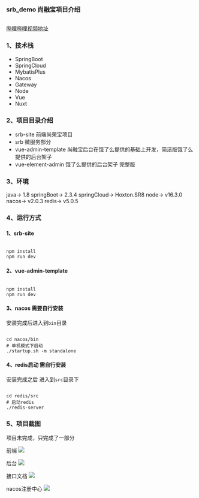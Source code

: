 ### srb_demo 尚融宝项目介绍

##

[哔哩哔哩视频地址](https://www.bilibili.com/video/BV1VV411n7nR?p=274&spm_id_from=pageDriver)

### 1、技术栈
* SpringBoot
* SpringCloud
* MybatisPlus
* Nacos
* Gateway
* Node
* Vue
* Nuxt

### 2、项目目录介绍

* srb-site 前端尚荣宝项目
* srb 微服务部分
* vue-admin-template 尚融宝后台在饿了么提供的基础上开发，简洁版饿了么提供的后台架子
* vue-element-admin 饿了么提供的后台架子 完整版

### 3、环境

java-> 1.8
springBoot-> 2.3.4
springCloud-> Hoxton.SR8
node-> v16.3.0
nacos-> v2.0.3
redis-> v5.0.5

### 4、运行方式

#### 1、srb-site

```

npm install
npm run dev

```

#### 2、vue-admin-template

```

npm install
npm run dev

```

#### 3、nacos 需要自行安装

安装完成后进入到`bin`目录

```

cd nacos/bin
# 单机模式下启动
./startup.sh -m standalone

```

#### 4、redis启动 需自行安装

安装完成之后 进入到`src`目录下

```

cd redis/src
# 启动redis
./redis-server

```

### 5、项目截图

项目未完成，只完成了一部分

前端
![](https://cdn.jsdelivr.net/gh/Naruto-1996/picture/images/20211123110322.png)


后台
![](https://cdn.jsdelivr.net/gh/Naruto-1996/picture/images/20211123110416.png)

接口文档
![](https://cdn.jsdelivr.net/gh/Naruto-1996/picture/images/20211123110522.png)

nacos注册中心
![](https://cdn.jsdelivr.net/gh/Naruto-1996/picture/images/20211123110620.png)


